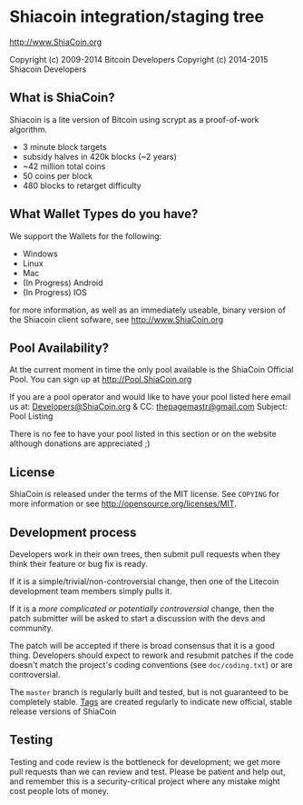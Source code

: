 Shiacoin integration/staging tree
================================

http://www.ShiaCoin.org

Copyright (c) 2009-2014 Bitcoin Developers
Copyright (c) 2014-2015 Shiacoin Developers

What is ShiaCoin?
------------------
Shiacoin is a lite version of Bitcoin using scrypt as a proof-of-work algorithm. 
 - 3 minute block targets
 - subsidy halves in 420k blocks (~2 years)
 - ~42 million total coins
 - 50 coins per block
 - 480 blocks to retarget difficulty
 
What Wallet Types do you have?
-------------------------------
We support the Wallets for the following:
 - Windows
 - Linux
 - Mac
 - (In Progress) Android
 - (In Progress) IOS
 
for more information, as well as an immediately useable, binary version of
the Shiacoin client sofware, see http://www.ShiaCoin.org

Pool Availability?
-------------------
At the current moment in time the only pool available is the ShiaCoin Official Pool.
You can sign up at http://Pool.ShiaCoin.org

If you are a pool operator and would like to have your pool listed here email us at:
Developers@ShiaCoin.org & CC: thepagemastr@gmail.com  Subject: Pool Listing

There is no fee to have your pool listed in this section or on the website although donations are appreciated ;)

 License
 -------
ShiaCoin is released under the terms of the MIT license. See `COPYING` for more
information or see http://opensource.org/licenses/MIT.

Development process
-------------------

Developers work in their own trees, then submit pull requests when they think
their feature or bug fix is ready.

If it is a simple/trivial/non-controversial change, then one of the Litecoin
development team members simply pulls it.

If it is a *more complicated or potentially controversial* change, then the patch
submitter will be asked to start a discussion with the devs and community.

The patch will be accepted if there is broad consensus that it is a good thing.
Developers should expect to rework and resubmit patches if the code doesn't
match the project's coding conventions (see `doc/coding.txt`) or are
controversial.

The `master` branch is regularly built and tested, but is not guaranteed to be
completely stable. [Tags](https://github.com/Kenwhite23/ShiaCoin/tags) are created
regularly to indicate new official, stable release versions of ShiaCoin

Testing
-------

Testing and code review is the bottleneck for development; we get more pull
requests than we can review and test. Please be patient and help out, and
remember this is a security-critical project where any mistake might cost people
lots of money.
